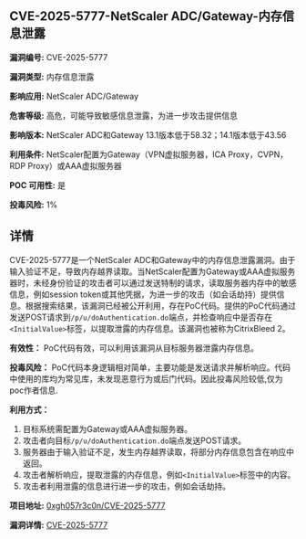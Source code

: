 ## CVE-2025-5777-NetScaler ADC/Gateway-内存信息泄露

**漏洞编号:** CVE-2025-5777

**漏洞类型:** 内存信息泄露

**影响应用:** NetScaler ADC/Gateway

**危害等级:** 高危，可能导致敏感信息泄露，为进一步攻击提供信息

**影响版本:** NetScaler ADC和Gateway 13.1版本低于58.32；14.1版本低于43.56

**利用条件:** NetScaler配置为Gateway（VPN虚拟服务器，ICA Proxy，CVPN，RDP Proxy）或AAA虚拟服务器

**POC 可用性:** 是

**投毒风险:** 1%

## 详情

CVE-2025-5777是一个NetScaler ADC和Gateway中的内存信息泄露漏洞。由于输入验证不足，导致内存越界读取。当NetScaler配置为Gateway或AAA虚拟服务器时，未经身份验证的攻击者可以通过发送特制的请求，读取服务器内存中的敏感信息，例如session token或其他凭据，为进一步的攻击（如会话劫持）提供信息。根据搜索结果，该漏洞已经被公开利用，存在PoC代码。提供的PoC代码通过发送POST请求到`/p/u/doAuthentication.do`端点，并检查响应中是否存在`<InitialValue>`标签，以提取泄露的内存信息。该漏洞也被称为CitrixBleed 2。

**有效性：** PoC代码有效，可以利用该漏洞从目标服务器泄露内存信息。

**投毒风险：** PoC代码本身逻辑相对简单，主要功能是发送请求并解析响应。代码中使用的库均为常见库，未发现恶意行为或后门代码。因此投毒风险较低,仅为poc作者信息.

**利用方式：**
1.  目标系统需配置为Gateway或AAA虚拟服务器。
2.  攻击者向目标`/p/u/doAuthentication.do`端点发送POST请求。
3.  服务器由于输入验证不足，发生内存越界读取，将部分内存信息包含在响应中返回。
4.  攻击者解析响应，提取泄露的内存信息，例如`<InitialValue>`标签中的内容。
5.  攻击者利用泄露的信息进行进一步的攻击，例如会话劫持。

**项目地址:** [0xgh057r3c0n/CVE-2025-5777](https://github.com/0xgh057r3c0n/CVE-2025-5777)

**漏洞详情:** [CVE-2025-5777](https://nvd.nist.gov/vuln/detail/CVE-2025-5777)
